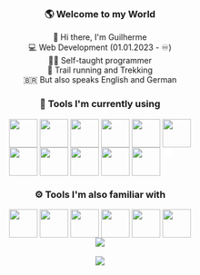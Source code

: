 <div align="center">

### 🌎 Welcome to my World</br>
👋 Hi there, I'm Guilherme</br>
💻 Web Development (01.01.2023 - ♾️)</br>
👨‍💻 Self-taught programmer</br>
🥾 Trail running and Trekking</br>
🇧🇷 But also speaks English and German</br>
### 🚀 Tools I'm currently using </br>

<div style="display:inline-block">
  <img src="https://cdn.jsdelivr.net/gh/devicons/devicon/icons/html5/html5-original-wordmark.svg" width="50px" align="center"  />
  <img src="https://cdn.jsdelivr.net/gh/devicons/devicon/icons/css3/css3-original-wordmark.svg" width="50px" align="center" />
  <img src="https://cdn.jsdelivr.net/gh/devicons/devicon/icons/javascript/javascript-original.svg" width="50px" align="center" />
  <img src="https://cdn.jsdelivr.net/gh/devicons/devicon/icons/git/git-original.svg" width="50px" align="center" />
  <img src="https://cdn.jsdelivr.net/gh/devicons/devicon/icons/mongodb/mongodb-original.svg" width="50px" align="center" />
  <img src="https://cdn.jsdelivr.net/gh/devicons/devicon/icons/bash/bash-original.svg" width="50px" align="center" />
</br>
  <img src="https://cdn.jsdelivr.net/gh/devicons/devicon/icons/react/react-original-wordmark.svg" width="50px" align="center" />
  <img src="https://cdn.jsdelivr.net/gh/devicons/devicon/icons/nextjs/nextjs-line.svg" width="50px" align="center" />
  <img src="https://cdn.jsdelivr.net/gh/devicons/devicon/icons/linux/linux-original.svg" width="50px" align="center" />
  <img src="https://cdn.jsdelivr.net/gh/devicons/devicon/icons/vscode/vscode-original-wordmark.svg" width="50px" align="center"/>
  <img src="https://cdn.jsdelivr.net/gh/devicons/devicon/icons/nodejs/nodejs-original.svg" width="50px" align="center"/>
  <img src="https://cdn.jsdelivr.net/gh/devicons/devicon/icons/github/github-original-wordmark.svg" width="50px" align="center" style="filter: brightness(0) invert(1);"/>
          
</div></br>

### ⚙️ Tools I'm also familiar with</br>

<div style="display:inline-block">

  
  <img src="https://cdn.jsdelivr.net/gh/devicons/devicon/icons/photoshop/photoshop-plain.svg" width="50px" align="center" />
  <img src="https://cdn.jsdelivr.net/gh/devicons/devicon/icons/vuejs/vuejs-original.svg" width="50px" align="center" />
  <img src="https://cdn.jsdelivr.net/gh/devicons/devicon/icons/typescript/typescript-original.svg" width="50px" align="center" />
  <img src="https://cdn.jsdelivr.net/gh/devicons/devicon/icons/tailwindcss/tailwindcss-plain.svg" width="50px" align="center"/>
  <img src="https://cdn.jsdelivr.net/gh/devicons/devicon/icons/go/go-original-wordmark.svg" width="50px" align="center" />
  <img src="https://cdn.jsdelivr.net/gh/devicons/devicon/icons/express/express-original.svg" width="50px" align="center"/>
          
</div>
</br>
<div>
  <img src="https://github-readme-stats.vercel.app/api/top-langs/?username=devguicordeiro&layout=compact&langs_count=7&theme=highcontrast"/>
  </br>
  </br>
  <img src="https://github-readme-stats.vercel.app/api?username=devguicordeiro&show_icons=true&theme=highcontrast&include_all_commits=true&count_private=true" />
</div>

</div>


